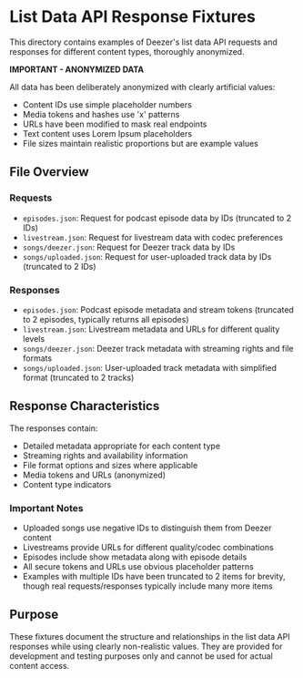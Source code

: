 # List Data API Response Fixtures

This directory contains examples of Deezer's list data API requests and responses for different content types, thoroughly anonymized.

**IMPORTANT - ANONYMIZED DATA**

All data has been deliberately anonymized with clearly artificial values:
- Content IDs use simple placeholder numbers
- Media tokens and hashes use 'x' patterns
- URLs have been modified to mask real endpoints
- Text content uses Lorem Ipsum placeholders
- File sizes maintain realistic proportions but are example values

## File Overview

### Requests
- `episodes.json`: Request for podcast episode data by IDs (truncated to 2 IDs)
- `livestream.json`: Request for livestream data with codec preferences
- `songs/deezer.json`: Request for Deezer track data by IDs
- `songs/uploaded.json`: Request for user-uploaded track data by IDs (truncated to 2 IDs)

### Responses
- `episodes.json`: Podcast episode metadata and stream tokens (truncated to 2 episodes, typically returns all episodes)
- `livestream.json`: Livestream metadata and URLs for different quality levels
- `songs/deezer.json`: Deezer track metadata with streaming rights and file formats
- `songs/uploaded.json`: User-uploaded track metadata with simplified format (truncated to 2 tracks)

## Response Characteristics

The responses contain:
- Detailed metadata appropriate for each content type
- Streaming rights and availability information
- File format options and sizes where applicable
- Media tokens and URLs (anonymized)
- Content type indicators

### Important Notes

- Uploaded songs use negative IDs to distinguish them from Deezer content
- Livestreams provide URLs for different quality/codec combinations
- Episodes include show metadata along with episode details
- All secure tokens and URLs use obvious placeholder patterns
- Examples with multiple IDs have been truncated to 2 items for brevity, though real requests/responses typically include many more items

## Purpose

These fixtures document the structure and relationships in the list data API responses while using clearly non-realistic values. They are provided for development and testing purposes only and cannot be used for actual content access.
